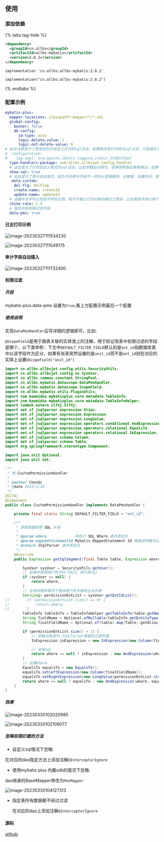 ## 使用
### 添加依赖
{% tabs tag-hide %}
<!-- tab maven -->

```xml
<dependency>
  <groupId>cn.allbs</groupId>
  <artifactId>allbs-mybatis</artifactId>
  <version>2.0.2</version>
</dependency>
```

<!-- endtab -->

<!-- tab Gradle -->

```
implementation 'cn.allbs:allbs-mybatis:2.0.2'
```

<!-- endtab -->

<!-- tab Kotlin -->

```
implementation("cn.allbs:allbs-mybatis:2.0.2")
```
<!-- endtab -->
{% endtabs %}

### 配置示例

```yaml
mybatis-plus:
  mapper-locations: classpath*:mapper/*/*.xml
  global-config:
    banner: false
    db-config:
      id-type: auto
      logic-delete-value: 1
      logic-not-delete-value: 0
# 此处注释是为了使用该包中自定义打印的sql日志，如果放开会打印两次sql日志，只是格式不同
#  configuration:
#    log-impl: org.apache.ibatis.logging.stdout.StdOutImpl
  type-handlers-package: com.allbs.allbsjwt.config.handler
  # 这边是为了打印自定义格式的sql日志，比如参数自动填充，结果按照类似表格输出。如果不需要或者生成环境此处设为false
  show-sql: true
  # 此处是为了审计自动填充，因为不同表中字段不一样所以逻辑删除、创建者、创建时间、更新者、更新时间字段自定义。有些系统创建者和更新者使用的是id则与本系统不兼容，此处默认的是插入spring security中的用户名
   meta-custom:
    del-flg: delFlag
    create-name: createId
    update-name: updateId
  # 设置中文字符占其他字符的比例，取巧尽量让打印出来的格式工整些，比如某些字体占两个英文的宽度就设置为2
  chine-rate: 1.5
  # 是否开启权限过滤字段
  data-pms: true
```

#### 日志打印示例

![image-20230327111534230](https://nas.allbs.cn:9006/cloudpic/2023/03/d7858814b394d0c4f4793f6cc0f1171f.png)

![image-20230327111549175](https://nas.allbs.cn:9006/cloudpic/2023/03/936d0f475f49c3f453be9ec73159fa79.png)

#### 审计字段自动插入

![image-20230327111732400](https://nas.allbs.cn:9006/cloudpic/2023/03/4878b68ea6a97f484ed4622a1c354143.png)

#### 权限过滤

##### 开启

mybatis-plus.data-pms 设置为`true`,看上方配置示例最后一个配置

##### 使用说明

实现`DataPmsHandler`后写详细的逻辑即可，比如:

`@ScopeField`是用于跟表关联的实体类上的注解，用于标记改表中权限过滤的字段是哪个，以下类举例：下文中`DEFAULT_FILTER_FIELD`默认的是`ent_id`指数据库表中以该字段作为区分，如果有张表突然设置的是`unit_id`而不是`ent_id`则在对应的实体上设置`@ScopeField("unit_id")`

```java
import cn.allbs.allbsjwt.config.utils.SecurityUtils;
import cn.allbs.allbsjwt.config.vo.SysUser;
import cn.allbs.common.constant.StringPool;
import cn.allbs.mybatis.datascope.DataPmsHandler;
import cn.allbs.mybatis.datascope.ScopeField;
import cn.allbs.mybatis.utils.PluginUtils;
import com.baomidou.mybatisplus.core.metadata.TableInfo;
import com.baomidou.mybatisplus.core.metadata.TableInfoHelper;
import lombok.extern.slf4j.Slf4j;
import net.sf.jsqlparser.expression.Alias;
import net.sf.jsqlparser.expression.Expression;
import net.sf.jsqlparser.expression.LongValue;
import net.sf.jsqlparser.expression.operators.conditional.AndExpression;
import net.sf.jsqlparser.expression.operators.relational.EqualsTo;
import net.sf.jsqlparser.expression.operators.relational.InExpression;
import net.sf.jsqlparser.schema.Column;
import net.sf.jsqlparser.schema.Table;
import org.springframework.stereotype.Component;

import java.util.Optional;
import java.util.Set;

/**
 * 类 CustomPermissionHandler
 *
 * @author ChenQi
 * @date 2023/3/28
 */
@Slf4j
@Component
public class CustomPermissionHandler implements DataPmsHandler {

    private final static String DEFAULT_FILTER_FIELD = "ent_id";

    /**
     * 获取数据权限 SQL 片段
     *
     * @param where             待执行 SQL Where 条件表达式
     * @param mappedStatementId Mybatis MappedStatement Id 根据该参数可以判断具体执行方法
     * @return JSqlParser 条件表达式
     */
    @Override
    public Expression getSqlSegment(final Table table, Expression where, String mappedStatementId) {

        SysUser sysUser = SecurityUtils.getUser();
        // 如果非权限用户则不往下执行，执行原sql
        if (sysUser == null) {
            return where;
        }
        // 在有权限的情况下查询用户所关联的企业列表
        Set<Long> permissionEntList = sysUser.getEntIdList();
//        if (permissionEntList.size() == 0) {
//            return where;
//        }
        TableInfo tableInfo = TableInfoHelper.getTableInfo(table.getName());
        String fieldName = Optional.ofNullable(tableInfo.getEntityType().getAnnotation(ScopeField.class)).map(ScopeField::value).orElse(DEFAULT_FILTER_FIELD);
        String finalFieldName = Optional.of(table).map(Table::getAlias).map(a -> a.getName() + StringPool.DOT + fieldName).orElse(fieldName);

        if (permissionEntList.size() > 1) {
            // 把集合转变为 JSQLParser需要的元素列表
            InExpression inExpression = new InExpression(new Column(finalFieldName), PluginUtils.getItemList(permissionEntList));

            // 组装sql
            return where == null ? inExpression : new AndExpression(where, inExpression);
        }
        // 设置where
        EqualsTo equalsTo = new EqualsTo();
        equalsTo.setLeftExpression(new Column(finalFieldName));
        equalsTo.setRightExpression(new LongValue(permissionEntList.stream().findFirst().orElse(0L)));
        return where == null ? equalsTo : new AndExpression(where, equalsTo);
    }
}
```

##### 效果

![image-20230330102020985](https://nas.allbs.cn:9006/cloudpic/2023/03/f855ae259b5a422c3d2e110e01205efe.png)

![image-20230330102109077](https://nas.allbs.cn:9006/cloudpic/2023/03/5547c31afa2a0d0f482bfd2efcc25c95.png)

##### 忽略权限拦截的方法

- 自定义sql情况下忽略:

在对应的dao指定方法上添加注解`@InterceptorIgnore`

- 使用mybatis plus 内置sdk的情况下忽略:

dao继承的BaseMapper修改为`PmsMapper`

![image-20230330104127313](https://nas.allbs.cn:9006/cloudpic/2023/03/02b3c178fffface3b01bbfb61b60d3a2.png)

- 指定表所有数据都不经过过滤

  在对应的dao上添加注解`@InterceptorIgnore`

#### 源码

[github](https://github.com/chenqi92/allbs-mybatis)
